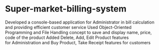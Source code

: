 # Super-market-billing-system
 Developed a console-based application for Administrator in bill calculation and providing efficient customer service
 Used Object-Oriented Programming and File Handling concept to save and display name, price, code of the product
 Added Delete, Add, Edit Product features for Administration and Buy Product, Take Receipt features for customers

